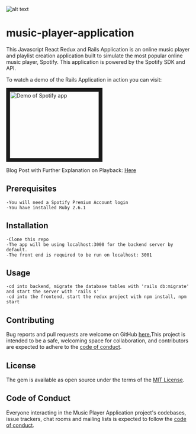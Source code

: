 ![alt text](https://i.imgur.com/dqMkX1T.png)

# music-player-application

This Javascript React Redux and Rails Application is an online music player and playlist creation application built to simulate the most popular online music player, Spotify. This application is powered by the Spotify SDK and API. 
 
To watch a demo of the Rails Application in action you can visit:

<a href="https://www.youtube.com/watch?v=1jlqX92_vgQ&t=23s
" target="_blank"><img src="http://img.youtube.com/vi/1jlqX92_vgQ/0.jpg" 
alt="Demo of Spotify app" width="240" height="180" border="10" /></a>

Blog Post with Further Explanation on Playback:
<a href="https://www.linkedin.com/pulse/creating-spotify-from-scratch-using-redux-playback-react-gipson/"/> Here</a>

## Prerequisites

    -You will need a Spotify Premium Account login
    -You have installed Ruby 2.6.1

## Installation 


    -Clone this repo
    -The app will be using localhost:3000 for the backend server by default.
    -The front end is required to be run on localhost: 3001


## Usage

    -cd into backend, migrate the database tables with 'rails db:migrate' and start the server with 'rails s'
    -cd into the frontend, start the redux project with npm install, npm start

## Contributing

Bug reports and pull requests are welcome on GitHub  <a href="https://github.com/hopegipson/Music_Player_Application"/> here.</a>This project is intended to be a safe, welcoming space for collaboration, and contributors are expected to adhere to the [code of conduct](https://github.com/hopegipson/Music_Player_Application/blob/master/CODE_OF_CONDUCT.md).


## License

The gem is available as open source under the terms of the [MIT License](https://opensource.org/licenses/MIT).

## Code of Conduct

Everyone interacting in the Music Player Application project's codebases, issue trackers, chat rooms and mailing lists is expected to follow the [code of conduct](https://github.com/hopegipson/Music_Player_Application/blob/master/CODE_OF_CONDUCT.md).
